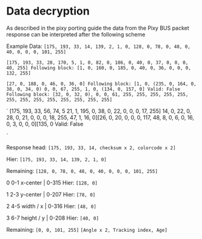 # Data decryption

As described in the pixy porting guide the data from the Pixy BUS packet response can be interpreted after the following scheme

Example Data:
`[175, 193, 33, 14, 139, 2, 1, 0, 128, 0, 78, 0, 48, 0, 40, 0, 0, 0, 101, 255]`<br>

`[175, 193, 33, 28, 170, 5, 1, 0, 82, 0, 186, 0, 40, 0, 37, 0, 0, 0, 40, 255]
Following block: [1, 0, 160, 0, 185, 0, 40, 0, 36, 0, 0, 0, 132, 255]
`

`[27, 0, 188, 0, 46, 0, 36, 0]
Following block: [1, 0, (235, 0, 164, 0, 38, 0, 34, 0) 0, 0, 67, 255, 1, 0, (134, 0, 157, 0]
Valid: False
Following block: [32, 0, 32, 0), 0, 0, 61, 255, 255, 255, 255, 255, 255, 255, 255, 255, 255, 255, 255, 255]
`

`
[175, 193, 33, 56, 74, 5
21, 1, 195, 0, 38, 0, 22, 0, 0, 0, 17, 255]
14, 0, 22, 0, 28, 0, 21, 0, 0, 0, 18, 255, 
47, 1, 16, 0][26, 0, 20, 0, 0, 0, 117, 48, 
8, 0, 6, 0, 16, 0, 3, 0, 0, 0][135, 0
Valid: False

`

Response head:
`[175, 193, 33, 14, checksum x 2, colorcode x 2]`

Hier: `[175, 193, 33, 14, 139, 2, 1, 0]`

Remaining: `[128, 0, 78, 0, 48, 0, 40, 0, 0, 0, 101, 255]`

0 0-1  x-center | 0-315
Hier: `[128, 0]`

1 2-3  y-center | 0-207
Hier: `[78, 0]`

2 4-5  width / x | 0-316
Hier: `[48, 0]`

3 6-7  height / y | 0-208
Hier: `[40, 0]`


Remaining:
`[0, 0, 101, 255]`
`[Angle x 2, Tracking index, Age]`